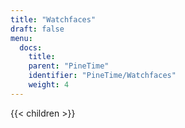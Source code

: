 ```yaml
---
title: "Watchfaces"
draft: false
menu:
  docs:
    title:
    parent: "PineTime"
    identifier: "PineTime/Watchfaces"
    weight: 4
---
```


{{< children >}}
